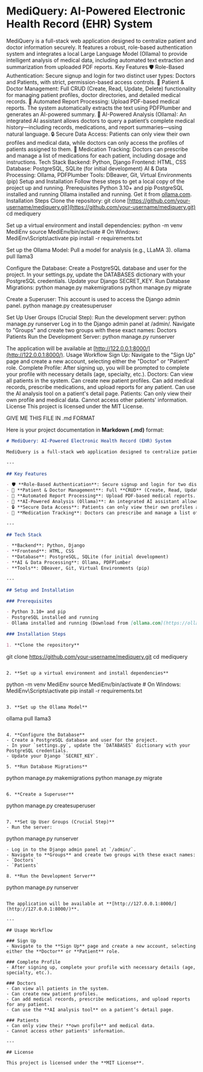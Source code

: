 # MediQuery: AI-Powered Electronic Health Record (EHR) System

MediQuery is a full-stack web application designed to centralize patient and doctor information securely. It features a robust, role-based authentication system and integrates a local Large Language Model (Ollama) to provide intelligent analysis of medical data, including automated text extraction and summarization from uploaded PDF reports.
Key Features
🛡️ Role-Based Authentication: Secure signup and login for two distinct user types: Doctors and Patients, with strict, permission-based access controls.
👤 Patient \& Doctor Management: Full CRUD (Create, Read, Update, Delete) functionality for managing patient profiles, doctor directories, and detailed medical records.
📄 Automated Report Processing: Upload PDF-based medical reports. The system automatically extracts the text using PDFPlumber and generates an AI-powered summary.
🤖 AI-Powered Analysis (Ollama): An integrated AI assistant allows doctors to query a patient’s complete medical history—including records, medications, and report summaries—using natural language.
🔒 Secure Data Access: Patients can only view their own profiles and medical data, while doctors can only access the profiles of patients assigned to them.
💊 Medication Tracking: Doctors can prescribe and manage a list of medications for each patient, including dosage and instructions.
Tech Stack
Backend: Python, Django
Frontend: HTML, CSS
Database: PostgreSQL, SQLite (for initial development)
AI \& Data Processing: Ollama, PDFPlumber
Tools: DBeaver, Git, Virtual Environments (pip)
Setup and Installation
Follow these steps to get a local copy of the project up and running.
Prerequisites
Python 3.10+ and pip
PostgreSQL installed and running
Ollama installed and running. Get it from [ollama.com](https://ollama.com/).
Installation Steps
Clone the repository:
git clone [https://github.com/your-username/mediquery.git](https://github.com/your-username/mediquery.git)
cd mediquery

Set up a virtual environment and install dependencies:
python -m venv MediEnv
source MediEnv/bin/activate  \# On Windows: MediEnv\Scripts\activate
pip install -r requirements.txt

Set up the Ollama Model:
Pull a model for analysis (e.g., LLaMA 3).
ollama pull llama3

Configure the Database:
Create a PostgreSQL database and user for the project.
In your settings.py, update the DATABASES dictionary with your PostgreSQL credentials.
Update your Django SECRET_KEY.
Run Database Migrations:
python manage.py makemigrations
python manage.py migrate

Create a Superuser:
This account is used to access the Django admin panel.
python manage.py createsuperuser

Set Up User Groups (Crucial Step):
Run the development server: python manage.py runserver
Log in to the Django admin panel at /admin/.
Navigate to "Groups" and create two groups with these exact names:
Doctors
Patients
Run the Development Server:
python manage.py runserver

The application will be available at [http://122.0.0.1:8000/](http://122.0.0.1:8000/).
Usage Workflow
Sign Up: Navigate to the "Sign Up" page and create a new account, selecting either the "Doctor" or "Patient" role.
Complete Profile: After signing up, you will be prompted to complete your profile with necessary details (age, specialty, etc.).
Doctors:
Can view all patients in the system.
Can create new patient profiles.
Can add medical records, prescribe medications, and upload reports for any patient.
Can use the AI analysis tool on a patient's detail page.
Patients:
Can only view their own profile and medical data.
Cannot access other patients' information.
License
This project is licensed under the MIT License.

GIVE ME THIS FILE IN .md FORMAT

Here is your project documentation in **Markdown (.md)** format:

```markdown
# MediQuery: AI-Powered Electronic Health Record (EHR) System

MediQuery is a full-stack web application designed to centralize patient and doctor information securely. It features a robust, role-based authentication system and integrates a local Large Language Model (Ollama) to provide intelligent analysis of medical data, including automated text extraction and summarization from uploaded PDF reports.

---

## Key Features

- 🛡️ **Role-Based Authentication**: Secure signup and login for two distinct user types—**Doctors** and **Patients**—with strict, permission-based access controls.  
- 👤 **Patient & Doctor Management**: Full **CRUD** (Create, Read, Update, Delete) functionality for managing patient profiles, doctor directories, and detailed medical records.  
- 📄 **Automated Report Processing**: Upload PDF-based medical reports. The system automatically extracts the text using **PDFPlumber** and generates an **AI-powered summary**.  
- 🤖 **AI-Powered Analysis (Ollama)**: An integrated AI assistant allows doctors to **query a patient’s medical history**—including records, medications, and report summaries—using natural language.  
- 🔒 **Secure Data Access**: Patients can only view their own profiles and medical data, while doctors can only access the profiles of patients assigned to them.  
- 💊 **Medication Tracking**: Doctors can prescribe and manage a list of medications for each patient, including dosage and instructions.  

---

## Tech Stack

- **Backend**: Python, Django  
- **Frontend**: HTML, CSS  
- **Database**: PostgreSQL, SQLite (for initial development)  
- **AI & Data Processing**: Ollama, PDFPlumber  
- **Tools**: DBeaver, Git, Virtual Environments (pip)  

---

## Setup and Installation

### Prerequisites

- Python 3.10+ and pip  
- PostgreSQL installed and running  
- Ollama installed and running (Download from [ollama.com](https://ollama.com/))  

### Installation Steps

1. **Clone the repository**
```

git clone https://github.com/your-username/mediquery.git
cd mediquery

```

2. **Set up a virtual environment and install dependencies**
```

python -m venv MediEnv
source MediEnv/bin/activate   \# On Windows: MediEnv\Scripts\activate
pip install -r requirements.txt

```

3. **Set up the Ollama Model**
```

ollama pull llama3

```

4. **Configure the Database**
- Create a PostgreSQL database and user for the project.  
- In your `settings.py`, update the `DATABASES` dictionary with your PostgreSQL credentials.  
- Update your Django `SECRET_KEY`.  

5. **Run Database Migrations**
```

python manage.py makemigrations
python manage.py migrate

```

6. **Create a Superuser**
```

python manage.py createsuperuser

```

7. **Set Up User Groups (Crucial Step)**
- Run the server:
  ```
  python manage.py runserver
  ```
- Log in to the Django admin panel at `/admin/`.  
- Navigate to **Groups** and create two groups with these exact names:
  - `Doctors`
  - `Patients`

8. **Run the Development Server**
```

python manage.py runserver

```

The application will be available at **[http://127.0.0.1:8000/](http://127.0.0.1:8000/)**.  

---

## Usage Workflow

### Sign Up
- Navigate to the **Sign Up** page and create a new account, selecting either the **Doctor** or **Patient** role.  

### Complete Profile
- After signing up, complete your profile with necessary details (age, specialty, etc.).  

### Doctors
- Can view all patients in the system.  
- Can create new patient profiles.  
- Can add medical records, prescribe medications, and upload reports for any patient.  
- Can use the **AI analysis tool** on a patient’s detail page.  

### Patients
- Can only view their **own profile** and medical data.  
- Cannot access other patients' information.  

---

## License

This project is licensed under the **MIT License**.
```
